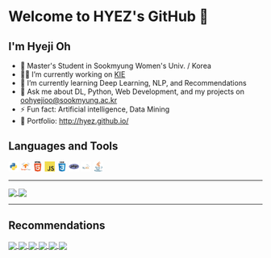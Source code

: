 # Welcome to HYEZ's GitHub 👏
<!--
<img align="right" alt="GIF" src="https://tenor.com/view/link-zelda-dance-legend-nintendo-gif-5780130.gif" width="340">
-->

## I'm Hyeji Oh
- 🔭 Master's Student in Sookmyung Women's Univ. / Korea
- 👩‍💻 I’m currently working on [KIE](https://github.com/KIE-LAB/)
- 🌱 I’m currently learning Deep Learning, NLP, and Recommendations
- 💬 Ask me about DL, Python, Web Development, and my projects on oohyejioo@sookmyung.ac.kr
- ⚡ Fun fact: Artificial intelligence, Data Mining
- 👻 Portfolio: http://hyez.github.io/


## Languages and Tools
<code><img height="20" src="https://raw.githubusercontent.com/github/explore/80688e429a7d4ef2fca1e82350fe8e3517d3494d/topics/python/python.png"></code>
<code><img height="20" src="https://raw.githubusercontent.com/github/explore/80688e429a7d4ef2fca1e82350fe8e3517d3494d/topics/tensorflow/tensorflow.png"></code>
<code><img height="20" src="https://raw.githubusercontent.com/github/explore/80688e429a7d4ef2fca1e82350fe8e3517d3494d/topics/html/html.png"></code>
<code><img height="20" src="https://raw.githubusercontent.com/github/explore/80688e429a7d4ef2fca1e82350fe8e3517d3494d/topics/javascript/javascript.png"></code>
<code><img height="20" src="https://raw.githubusercontent.com/github/explore/80688e429a7d4ef2fca1e82350fe8e3517d3494d/topics/css/css.png"></code>
<code><img height="20" src="https://raw.githubusercontent.com/github/explore/80688e429a7d4ef2fca1e82350fe8e3517d3494d/topics/php/php.png"></code>
<code><img height="20" src="https://raw.githubusercontent.com/github/explore/80688e429a7d4ef2fca1e82350fe8e3517d3494d/topics/mysql/mysql.png"></code>
<code><img height="20" src="https://raw.githubusercontent.com/github/explore/80688e429a7d4ef2fca1e82350fe8e3517d3494d/topics/java/java.png"></code>

***
<a href="https://github.com/HYEZ">
  <img align="center" src="https://github-readme-stats.vercel.app/api?username=HYEZ&hide=prs,issues&count_private=true&show_icons=true" />
</a>
<a href="https://github.com/HYEZ">
  <img align="center" src="https://github-readme-stats.vercel.app/api/top-langs/?username=HYEZ&layout=compact&hide=c" />
</a>

***

## Recommendations
<a href="https://github.com/HYEZ/Wide-and-Deep-tensorflow">
  <img align="center" src="https://github-readme-stats.vercel.app/api/pin/?username=HYEZ&repo=Wide-and-Deep-tensorflow" />
</a>

<a href="https://github.com/HYEZ/Deep-Youtube-Recommendations">
  <img align="center" src="https://github-readme-stats.vercel.app/api/pin/?username=HYEZ&repo=https://github.com/HYEZ/Deep-Youtube-Recommendations" />
</a>

<a href="https://github.com/HYEZ/Factorization-Machines">
  <img align="center" src="https://github-readme-stats.vercel.app/api/pin/?username=HYEZ&repo=https://github.com/HYEZ/Factorization-Machines" />
</a>

<a href="https://github.com/HYEZ/Item2vec-Recommendation-System">
  <img align="center" src="https://github-readme-stats.vercel.app/api/pin/?username=HYEZ&repo=https://github.com/HYEZ/Item2vec-Recommendation-System" />
</a>


<a href="https://github.com/HYEZ/BPR">
  <img align="center" src="https://github-readme-stats.vercel.app/api/pin/?username=HYEZ&repo=https://github.com/HYEZ/BPR" />
</a>

<a href="https://github.com/HYEZ/LogisticMF">
  <img align="center" src="https://github-readme-stats.vercel.app/api/pin/?username=HYEZ&repo=https://github.com/HYEZ/LogisticMF" />
</a>


